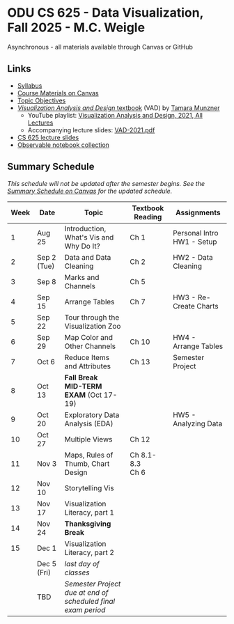 # ODU CS 625 - Data Visualization, Fall 2025 - M.C. Weigle

Asynchronous - all materials available through Canvas or GitHub

## Links

* [Syllabus](syllabus.md)
* [Course Materials on Canvas](https://canvas.odu.edu/courses/187852)
* [Topic Objectives](objectives.md)
* [*Visualization Analysis and Design* textbook](https://www.cs.ubc.ca/~tmm/vadbook/) (VAD) by [Tamara Munzner](https://www.cs.ubc.ca/~tmm/) 
  * YouTube playlist: [Visualization Analysis and Design, 2021, All Lectures](https://www.youtube.com/playlist?list=PLT4XLHmqHJBeB5LwmRmo6ln-m7K3lGvrk)
  * Accompanying lecture slides: [VAD-2021.pdf](https://www.cs.ubc.ca/~tmm/talks/vad/VAD-2021.pdf)
* [CS 625 lecture slides](https://drive.google.com/drive/u/0/folders/19NsAVUzRQB7gVrsBULYO2_oUR2a3Yaf1)
* [Observable notebook collection](https://observablehq.com/collection/@oducs-vis/cs625)

## Summary Schedule

*This schedule will not be updated after the semester begins.  See the [Summary Schedule on Canvas](https://canvas.odu.edu/courses/187852#summary) for the updated schedule.*

|Week |Date|Topic| Textbook Reading| Assignments|
|---|---|---|---|---|
|1| Aug 25| Introduction, What's Vis and Why Do It? | Ch 1| Personal Intro<br/>HW1 - Setup|
|2| Sep 2 (Tue)| Data and Data Cleaning | Ch 2| HW2 - Data Cleaning|
|3| Sep 8| Marks and Channels |Ch 5| |
|4| Sep 15|Arrange Tables | Ch 7 | HW3 - Re-Create Charts|
|5| Sep 22| Tour through the Visualization Zoo | | |
|6| Sep 29| Map Color and Other Channels | Ch 10 | HW4 - Arrange Tables|
|7| Oct 6| Reduce Items and Attributes | Ch 13 | Semester Project|
|8| Oct 13| **Fall Break**<br/>**MID-TERM EXAM** (Oct 17-19)| |
|9| Oct 20| Exploratory Data Analysis (EDA) |  | HW5 - Analyzing Data|
|10| Oct 27| Multiple Views|Ch 12||
|11| Nov 3| Maps, Rules of Thumb, Chart Design| Ch 8.1-8.3<br/>Ch 6 | |
|12| Nov 10| Storytelling Vis| | |
|13| Nov 17| Visualization Literacy, part 1 | |
|14| Nov 24|**Thanksgiving Break**| |
|15| Dec 1| Visualization Literacy, part 2 |  | |
| | Dec 5 (Fri)| *last day of classes* | | |
| | TBD| *Semester Project due at end of<br/>scheduled final exam period* | | |
